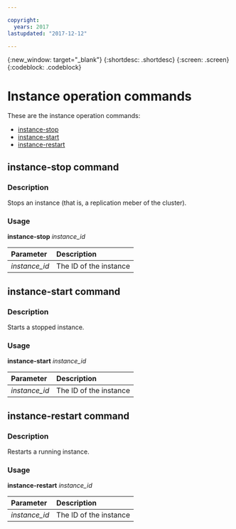 ```yaml
---

copyright:
  years: 2017
lastupdated: "2017-12-12"

---
```


{:new_window: target="_blank"}
{:shortdesc: .shortdesc}
{:screen: .screen}
{:codeblock: .codeblock}


# Instance operation commands

These are the instance operation commands:

- [instance-stop](#instance_stop)
- [instance-start](#instance_start)
- [instance-restart](#instance_restart)

## <a id="instance_stop"></a>instance-stop command

### Description

Stops an instance (that is, a replication meber of the cluster).

### Usage

**instance-stop** *instance_id*

| Parameter        |  Description                 |
| :--------------- |  :---------------------------|
| *instance_id*    |  The ID of the instance       |


## <a id="instance_start"></a>instance-start command

### Description

Starts a stopped instance.

### Usage

**instance-start** *instance_id*

| Parameter        |  Description                 |
| :--------------- |  :---------------------------|
| *instance_id*    |  The ID of the instance       |


## <a id="instance_restart"></a>instance-restart command

### Description

Restarts a running instance.

### Usage

**instance-restart** *instance_id*

| Parameter        |  Description                 |
| :--------------- |  :---------------------------|
| *instance_id*    |  The ID of the instance       |
